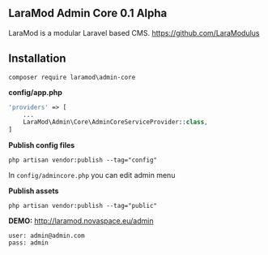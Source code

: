 LaraMod Admin Core 0.1 Alpha
----------------------------
LaraMod is a modular Laravel based CMS.
https://github.com/LaraModulus

Installation
---------------
```
composer require laramod\admin-core
```
 **config/app.php**
 
```php 
'providers' => [
    ...
    LaraMod\Admin\Core\AdminCoreServiceProvider::class,
]
```
**Publish config files**
```
php artisan vendor:publish --tag="config"
```
In `config/admincore.php` you can edit admin menu

**Publish assets**
```
php artisan vendor:publish --tag="public"
```
**DEMO:** http://laramod.novaspace.eu/admin
```
user: admin@admin.com
pass: admin
```